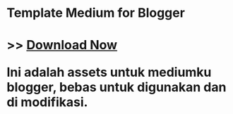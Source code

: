 <h1>Template Medium for Blogger<h1>
>> <a href="https://github.com/mastekno-com/mediumish-blogger-mastekno">Download Now</a>

Ini adalah assets untuk mediumku blogger, bebas untuk digunakan dan di modifikasi.
